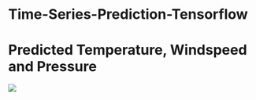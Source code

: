 # Time-Series-Prediction-Tensorflow

# Predicted Temperature, Windspeed and Pressure 

![]("image/Temperature_prediction.PNG")
